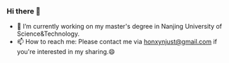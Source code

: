 ### Hi there 👋
- 🔭 I’m currently working on my master's degree in Nanjing University of Science&Technology.
- 📫 How to reach me: Please contact me via honxynjust@gmail.com if you're interested in my sharing.😄
<!--
**njuster18/njuster18** is a ✨ _special_ ✨ repository because its `README.md` (this file) appears on your GitHub profile.

Here are some ideas to get you started:


- 🌱 I’m currently learning ...
- 👯 I’m looking to collaborate on ...
- 🤔 I’m looking for help with ...
- 💬 Ask me about ...
- 📫 How to reach me: ...
- 😄 Pronouns: ...
- ⚡ Fun fact: ...
-->

